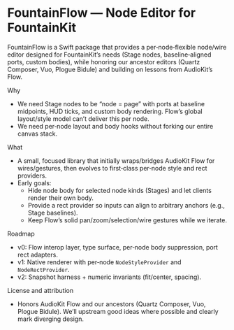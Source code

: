 # FountainFlow — Node Editor for FountainKit

FountainFlow is a Swift package that provides a per‑node‑flexible node/wire editor designed for FountainKit’s needs (Stage nodes, baseline‑aligned ports, custom bodies), while honoring our ancestor editors (Quartz Composer, Vuo, Plogue Bidule) and building on lessons from AudioKit’s Flow.

Why
- We need Stage nodes to be “node = page” with ports at baseline midpoints, HUD ticks, and custom body rendering. Flow’s global layout/style model can’t deliver this per node.
- We need per‑node layout and body hooks without forking our entire canvas stack.

What
- A small, focused library that initially wraps/bridges AudioKit Flow for wires/gestures, then evolves to first‑class per‑node style and rect providers.
- Early goals:
  - Hide node body for selected node kinds (Stages) and let clients render their own body.
  - Provide a rect provider so inputs can align to arbitrary anchors (e.g., Stage baselines).
  - Keep Flow’s solid pan/zoom/selection/wire gestures while we iterate.

Roadmap
- v0: Flow interop layer, type surface, per‑node body suppression, port rect adapters.
- v1: Native renderer with per‑node `NodeStyleProvider` and `NodeRectProvider`.
- v2: Snapshot harness + numeric invariants (fit/center, spacing).

License and attribution
- Honors AudioKit Flow and our ancestors (Quartz Composer, Vuo, Plogue Bidule). We’ll upstream good ideas where possible and clearly mark diverging design.
